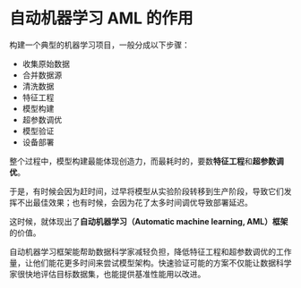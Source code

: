 
# 自动机器学习 AML 的作用


构建一个典型的机器学习项目，一般分成以下步骤：

- 收集原始数据
- 合并数据源
- 清洗数据
- 特征工程
- 模型构建
- 超参数调优
- 模型验证
- 设备部署



整个过程中，模型构建最能体现创造力，而最耗时的，要数**特征工程**和**超参数调优**。

于是，有时候会因为赶时间，过早将模型从实验阶段转移到生产阶段，导致它们发挥不出最佳效果；也有时候，会因为花了太多时间调优导致部署延迟。

这时候，就体现出了**自动机器学习（Automatic machine learning, AML）框架**的价值。

自动机器学习框架能帮助数据科学家减轻负担，降低特征工程和超参数调优的工作量，让他们能花更多时间来尝试模型架构。快速验证可能的方案不仅能让数据科学家很快地评估目标数据集，也能提供基准性能用以改进。
